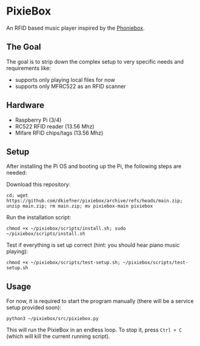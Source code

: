 # PixieBox
An RFID based music player inspired by the [Phoniebox](https://github.com/MiczFlor/RPi-Jukebox-RFID).

## The Goal
The goal is to strip down the complex setup to very specific needs and requirements like:
- supports only playing local files for now
- supports only MFRC522 as an RFID scanner

## Hardware
- Raspberry Pi (3/4)
- RC522 RFID reader (13.56 Mhz)
- Mifare RFID chips/tags (13.56 Mhz)

## Setup
After installing the Pi OS and booting up the Pi, the following steps are needed:

Download this repository:
```commandline
cd; wget https://github.com/dkiefner/pixiebox/archive/refs/heads/main.zip; unzip main.zip; rm main.zip; mv pixiebox-main pixiebox
```

Run the installation script:
```commandline
chmod +x ~/pixiebox/scripts/install.sh; sudo ~/pixiebox/scripts/install.sh
```

Test if everything is set up correct (hint: you should hear piano music playing):
```commandline
chmod +x ~/pixiebox/scripts/test-setup.sh; ~/pixiebox/scripts/test-setup.sh
```

## Usage
For now, it is required to start the program manually (there will be a service setup provided soon):
```commandline
python3 ~/pixiebox/src/pixiebox.py
```

This will run the PixieBox in an endless loop. To stop it, press `Ctrl + C` (which will kill the current running script).
